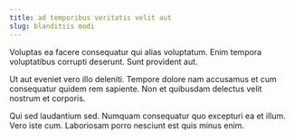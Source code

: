 ```yaml
---
title: ad temporibus veritatis velit aut
slug: blanditiis modi
---
```


Voluptas ea facere consequatur qui alias voluptatum. Enim tempora voluptatibus corrupti deserunt. Sunt provident aut.

Ut aut eveniet vero illo deleniti. Tempore dolore nam accusamus et cum consequatur quidem rem sapiente. Non et quibusdam delectus velit nostrum et corporis.

Qui sed laudantium sed. Numquam consequatur quo excepturi ea et illum. Vero iste cum. Laboriosam porro nesciunt est quis minus enim.
